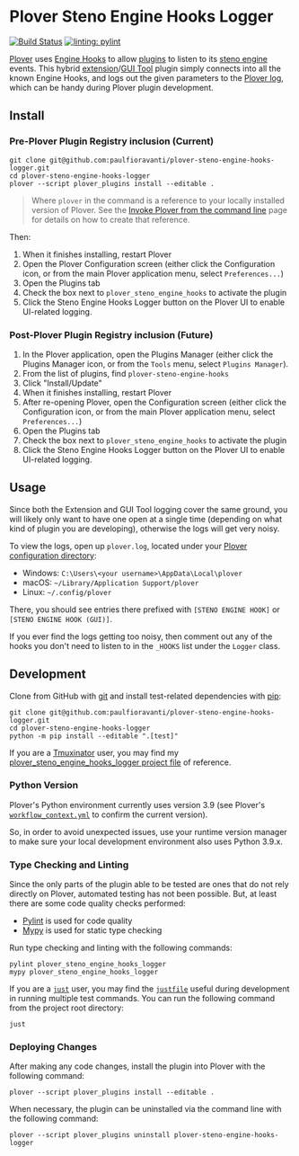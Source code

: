 # Plover Steno Engine Hooks Logger

[![Build Status][Build Status image]][Build Status url] [![linting: pylint][linting image]][linting url]


[Plover][] uses [Engine Hooks][] to allow [plugins][] to listen to its
[steno engine][] events. This hybrid [extension][]/[GUI Tool][] plugin simply
connects into all the known Engine Hooks, and logs out the given parameters to
the [Plover log][], which can be handy during Plover plugin development.

## Install

### Pre-Plover Plugin Registry inclusion (Current)

```console
git clone git@github.com:paulfioravanti/plover-steno-engine-hooks-logger.git
cd plover-steno-engine-hooks-logger
plover --script plover_plugins install --editable .
```

> Where `plover` in the command is a reference to your locally installed version
> of Plover. See the [Invoke Plover from the command line][] page for details on
> how to create that reference.

Then:

1. When it finishes installing, restart Plover
2. Open the Plover Configuration screen (either click the
   Configuration icon, or from the main Plover application menu, select
   `Preferences...`)
3. Open the Plugins tab
4. Check the box next to `plover_steno_engine_hooks` to activate the plugin
5. Click the Steno Engine Hooks Logger button on the Plover UI to enable
   UI-related logging.

### Post-Plover Plugin Registry inclusion (Future)

1. In the Plover application, open the Plugins Manager (either click the Plugins
   Manager icon, or from the `Tools` menu, select `Plugins Manager`).
2. From the list of plugins, find `plover-steno-engine-hooks`
3. Click "Install/Update"
4. When it finishes installing, restart Plover
5. After re-opening Plover, open the Configuration screen (either click the
   Configuration icon, or from the main Plover application menu, select
   `Preferences...`)
6. Open the Plugins tab
7. Check the box next to `plover_steno_engine_hooks` to activate the plugin
8. Click the Steno Engine Hooks Logger button on the Plover UI to enable
   UI-related logging.

## Usage

Since both the Extension and GUI Tool logging cover the same ground, you will
likely only want to have one open at a single time (depending on what kind of
plugin you are developing), otherwise the logs will get very noisy.

To view the logs, open up `plover.log`, located under your [Plover
configuration directory][]:

- Windows: `C:\Users\<your username>\AppData\Local\plover`
- macOS: `~/Library/Application Support/plover`
- Linux: `~/.config/plover`

There, you should see entries there prefixed with `[STENO ENGINE HOOK]` or
`[STENO ENGINE HOOK (GUI)]`.

If you ever find the logs getting too noisy, then comment out any of the hooks
you don't need to listen to in the `_HOOKS` list under the `Logger` class.

## Development

Clone from GitHub with [git][] and install test-related dependencies with
[pip][]:

```console
git clone git@github.com:paulfioravanti/plover-steno-engine-hooks-logger.git
cd plover-steno-engine-hooks-logger
python -m pip install --editable ".[test]"
```

If you are a [Tmuxinator][] user, you may find my
[plover_steno_engine_hooks_logger project file][] of reference.

### Python Version

Plover's Python environment currently uses version 3.9 (see Plover's
[`workflow_context.yml`][] to confirm the current version).

So, in order to avoid unexpected issues, use your runtime version manager to
make sure your local development environment also uses Python 3.9.x.

### Type Checking and Linting

Since the only parts of the plugin able to be tested are ones that do not rely
directly on Plover, automated testing has not been possible. But, at least there
are some code quality checks performed:

- [Pylint][] is used for code quality
- [Mypy][] is used for static type checking

Run type checking and linting with the following commands:

```console
pylint plover_steno_engine_hooks_logger
mypy plover_steno_engine_hooks_logger
```

If you are a [`just`][] user, you may find the [`justfile`][] useful during
development in running multiple test commands. You can run the following command
from the project root directory:

```console
just
```

### Deploying Changes

After making any code changes, install the plugin into Plover with the following
command:

```console
plover --script plover_plugins install --editable .
```

When necessary, the plugin can be uninstalled via the command line with the
following command:

```console
plover --script plover_plugins uninstall plover-steno-engine-hooks-logger
```

[Build Status image]: https://github.com/paulfioravanti/plover-steno-engine-hooks-logger/actions/workflows/ci.yml/badge.svg
[Build Status url]: https://github.com/paulfioravanti/plover-steno-engine-hooks-logger/actions/workflows/ci.yml
[Engine Hooks]: https://plover.readthedocs.io/en/latest/api/engine.html#engine-hooks
[extension]: https://plover.readthedocs.io/en/latest/plugin-dev/extensions.html
[git]: https://git-scm.com/
[GUI Tool]: https://plover.readthedocs.io/en/latest/plugin-dev/gui_tools.html
[Invoke Plover from the command line]: https://github.com/openstenoproject/plover/wiki/Invoke-Plover-from-the-command-line
[`just`]: https://github.com/casey/just
[`justfile`]: ./justfile
[linting image]: https://img.shields.io/badge/linting-pylint-yellowgreen
[linting url]: https://github.com/pylint-dev/pylint
[Mypy]: https://github.com/python/mypy
[pip]: https://pip.pypa.io/en/stable/
[Plover]: https://www.openstenoproject.org/
[Plover log]: https://plover.readthedocs.io/en/latest/api/log.html
[Plover Plugins Registry]: https://github.com/openstenoproject/plover_plugins_registry
[Plover configuration directory]: https://plover.readthedocs.io/en/latest/api/oslayer_config.html#plover.oslayer.config.CONFIG_DIR
[plover_steno_engine_hooks_logger project file]: https://github.com/paulfioravanti/dotfiles/blob/master/tmuxinator/plover_steno_engine_hooks_logger.yml
[plugins]: https://plover.readthedocs.io/en/latest/plugins.html
[Pylint]: https://github.com/pylint-dev/pylint
[PyPI]: https://pypi.org/
[steno engine]: https://plover.readthedocs.io/en/latest/api/engine.html
[Tmuxinator]: https://github.com/tmuxinator/tmuxinator
[`workflow_context.yml`]: https://github.com/openstenoproject/plover/blob/master/.github/workflows/ci/workflow_context.yml
